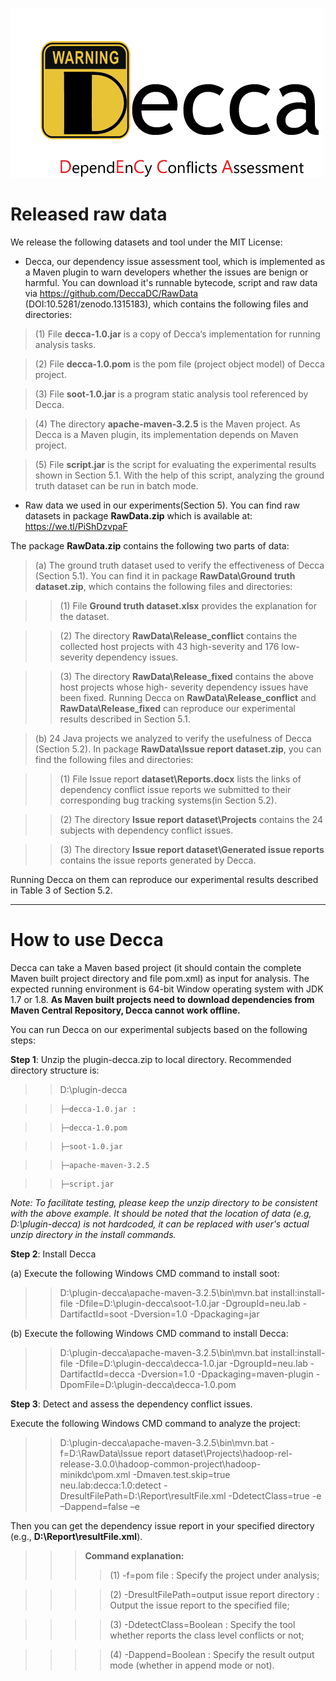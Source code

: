 ![figure](https://github.com/wangying8052/test/blob/master/11.png)

# Released raw data
We release the following datasets and tool under the MIT License:

* Decca, our dependency issue assessment tool, which is implemented as a Maven plugin to warn developers whether the issues are benign or harmful. You can download it's runnable bytecode, script and raw data via https://github.com/DeccaDC/RawData  (DOI:10.5281/zenodo.1315183), which contains the following files and directories:

> (1) File **decca-1.0.jar** is a copy of Decca‘s implementation for running analysis tasks.

> (2)	File **decca-1.0.pom** is the pom file (project object model) of Decca project.

> (3)	File **soot-1.0.jar** is a program static analysis tool referenced by Decca.

> (4)	The directory **apache-maven-3.2.5** is the Maven project. As Decca is a Maven plugin, its implementation depends on Maven project.

> (5)	File **script.jar** is the script for evaluating the experimental results shown in Section 5.1. With the help of this script, analyzing the ground truth dataset can be run in batch mode.

*	Raw data we used in our experiments(Section 5). You can find raw datasets in package **RawData.zip** which is available at:
https://we.tl/PiShDzvpaF 

The package **RawData.zip** contains the following two parts of data:

> (a)	The ground truth dataset used to verify the effectiveness of Decca (Section 5.1). You can find it in package **RawData\Ground truth dataset.zip**, which contains the following files and directories:

>>(1)	File **Ground truth dataset.xlsx** provides the explanation for the dataset.

>>(2)	The directory **RawData\Release_conflict** contains the collected host projects with 43 high-severity and 176 low-severity dependency issues.

>>(3)	The directory **RawData\Release_fixed** contains the above host projects whose high- severity dependency issues have been fixed.
Running Decca on **RawData\Release_conflict** and **RawData\Release_fixed** can reproduce our experimental results described in Section 5.1.

> (b)	24 Java projects we analyzed to verify the usefulness of Decca (Section 5.2). In package **RawData\Issue report dataset.zip**, you can find the following files and directories:

>>(1)	File Issue report **dataset\Reports.docx** lists the links of dependency conflict issue reports we submitted to their corresponding bug tracking systems(in Section 5.2).

>>(2)	The directory **Issue report dataset\Projects** contains the 24 subjects with dependency conflict issues.

>>(3)	The directory **Issue report dataset\Generated issue reports** contains the issue reports generated by Decca.

Running Decca on them can reproduce our experimental results described in Table 3 of Section 5.2.
***
# How to use Decca
Decca can take a Maven based project (it should contain the complete Maven built project directory and file pom.xml) as input for analysis. The expected running environment is 64-bit Window operating system with JDK 1.7 or 1.8. **As Maven built projects need to download dependencies from Maven Central Repository, Decca cannot work offline.**

You can run Decca on our experimental subjects based on the following steps:

**Step 1**: Unzip the plugin-decca.zip to local directory. Recommended directory structure is:

>> D:\plugin-decca
     
>>     ├─decca-1.0.jar : 
     
>>     ├─decca-1.0.pom
   
>>     ├─soot-1.0.jar
    
>>     ├─apache-maven-3.2.5
   
>>     ├─script.jar

*Note: To facilitate testing, please keep the unzip directory to be consistent with the above example. It should be noted that the location of data (e.g, D:\plugin-decca) is not hardcoded, it can be replaced with user's actual unzip directory in the install commands.*

**Step 2**: Install Decca

(a) Execute the following Windows CMD command to install soot:

>> D:\plugin-decca\apache-maven-3.2.5\bin\mvn.bat install:install-file  -Dfile=D:\plugin-decca\soot-1.0.jar  -DgroupId=neu.lab  -DartifactId=soot -Dversion=1.0 -Dpackaging=jar

(b) Execute the following Windows CMD command to install Decca:

>> D:\plugin-decca\apache-maven-3.2.5\bin\mvn.bat install:install-file  -Dfile=D:\plugin-decca\decca-1.0.jar  -DgroupId=neu.lab  -DartifactId=decca -Dversion=1.0 -Dpackaging=maven-plugin -DpomFile=D:\plugin-decca\decca-1.0.pom

**Step 3**: Detect and assess the dependency conflict issues.

Execute the following Windows CMD command to analyze the project:

>>D:\plugin-decca\apache-maven-3.2.5\bin\mvn.bat -f=D:\RawData\Issue report dataset\Projects\hadoop-rel-release-3.0.0\hadoop-common-project\hadoop-minikdc\pom.xml -Dmaven.test.skip=true neu.lab:decca:1.0:detect -DresultFilePath=D:\Report\resultFile.xml -DdetectClass=true -e –Dappend=false –e

Then you can get the dependency issue report in your specified directory (e.g., **D:\Report\resultFile.xml**).

>>> **Command explanation:**
>>>>(1) -f=pom file : Specify the project under analysis;

>>>>(2) -DresultFilePath=output issue report directory : Output the issue report to the specified file;

>>>>(3) -DdetectClass=Boolean : Specify the tool whether reports the class level conflicts or not;

>>>>(4) -Dappend=Boolean : Specify the result output mode (whether in append mode or not). 


